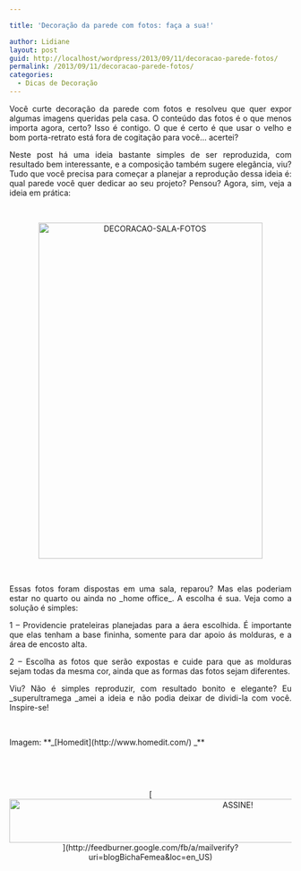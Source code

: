 ```yaml
---

title: 'Decoração da parede com fotos: faça a sua!'

author: Lidiane
layout: post
guid: http://localhost/wordpress/2013/09/11/decoracao-parede-fotos/
permalink: /2013/09/11/decoracao-parede-fotos/
categories:
  - Dicas de Decoração
---
```

<p style="text-align: justify;">
  Você curte decoração da parede com fotos e resolveu que quer expor algumas imagens queridas pela casa. O conteúdo das fotos é o que menos importa agora, certo? Isso é contigo. O que é certo é que usar o velho e bom porta-retrato está fora de cogitação para você… acertei?
</p>

<p style="text-align: justify;">
  <p style="text-align: justify;" align="justify">
    Neste post há uma ideia bastante simples de ser reproduzida, com resultado bem interessante, e a composição também sugere elegância, viu? Tudo que você precisa para começar a planejar a reprodução dessa ideia é: qual parede você quer dedicar ao seu projeto? Pensou? Agora, sim, veja a ideia em prática:
  </p>
  
  <p>
    &nbsp;
  </p>
  
  <p align="center">
    <a href="http://www.trololodemulher.com.br/blog/wp-content/uploads/2013/09/DECORACAO-SALA-FOTOS.jpg"><img class="alignnone size-full wp-image-9764" src="http://www.trololodemulher.com.br/blog/wp-content/uploads/2013/09/DECORACAO-SALA-FOTOS.jpg" alt="DECORACAO-SALA-FOTOS" width="400" height="600" /></a>
  </p>
  
  <p>
    &nbsp;
  </p>
  
  <p align="justify">
    Essas fotos foram dispostas em uma sala, reparou? Mas elas poderiam estar no quarto ou ainda no _home office_. A escolha é sua. Veja como a solução é simples:
  </p>
  
  <p align="justify">
    1 – Providencie prateleiras planejadas para a áera escolhida. É importante que elas tenham a base fininha, somente para dar apoio ás molduras, e a área de encosto alta.
  </p>
  
  <p align="justify">
    2 – Escolha as fotos que serão expostas e cuide para que as molduras sejam todas da mesma cor, ainda que as formas das fotos sejam diferentes.
  </p>
  
  <p align="justify">
    Viu? Não é simples reproduzir, com resultado bonito e elegante? Eu _superultramega _amei a ideia e não podia deixar de dividi-la com você. Inspire-se!
  </p>
  
  <p>
    &nbsp;
  </p>
  
  <p>
    Imagem: **_[Homedit](http://www.homedit.com/) _**
  </p>
  
  <p>
    &nbsp;
  </p>
  
  <p>
    &nbsp;
  </p>
  
  <p align="center">
    [<img class="alignnone size-full wp-image-10439" src="http://www.trololodemulher.com.br/blog/wp-content/uploads/2014/09/ASSINE.png" alt="ASSINE!" width="800" height="78" />](http://feedburner.google.com/fb/a/mailverify?uri=blogBichaFemea&loc=en_US) 
  </p>
